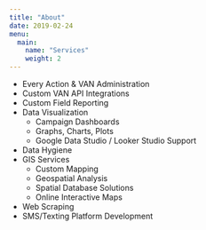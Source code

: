 ```yaml
---
title: "About"
date: 2019-02-24
menu:
  main:
    name: "Services"
    weight: 2
---
```


* Every Action & VAN Administration
* Custom VAN API Integrations
* Custom Field Reporting
* Data Visualization
  * Campaign Dashboards
  * Graphs, Charts, Plots
  * Google Data Studio / Looker Studio Support
* Data Hygiene 
* GIS Services
  * Custom Mapping
  * Geospatial Analysis
  * Spatial Database Solutions
  * Online Interactive Maps
* Web Scraping
* SMS/Texting Platform Development